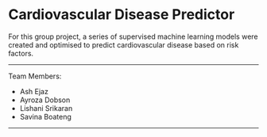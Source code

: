 # Cardiovascular Disease Predictor

For this group project, a series of supervised machine learning models were created and optimised to predict cardiovascular disease based on risk factors.

-----------------------
Team Members:
- Ash Ejaz
- Ayroza Dobson
- Lishani Srikaran
- Savina Boateng
-----------------------
